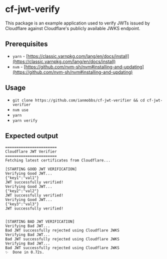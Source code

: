 # cf-jwt-verify

This package is an example application used to verify JWTs issued by Cloudflare against Cloudflare's publicly 
available JWKS endpoint.

## Prerequisites
- `yarn` - [https://classic.yarnpkg.com/lang/en/docs/install](https://classic.yarnpkg.com/lang/en/docs/install)
- `nvm` - [https://github.com/nvm-sh/nvm#installing-and-updating](https://github.com/nvm-sh/nvm#installing-and-updating)

## Usage
- `git clone https://github.com/ianmobbs/cf-jwt-verifier && cd cf-jwt-verifier`
- `nvm use`
- `yarn`
- `yarn verify`

## Expected output
```
=======================
Cloudflare JWT Verifier
=======================
Fetching latest certificates from Cloudflare...

[STARTING GOOD JWT VERIFICATION]
Verifying Good JWT...
{"key1":"val1"}
JWT successfully verified!
Verifying Good JWT...
{"key2":"val2"}
JWT successfully verified!
Verifying Good JWT...
{"key3":"val3"}
JWT successfully verified!


[STARTING BAD JWT VERIFICATION]
Verifying Bad JWT...
Bad JWT successfully rejected using Cloudflare JWKS
Verifying Bad JWT...
Bad JWT successfully rejected using Cloudflare JWKS
Verifying Bad JWT...
Bad JWT successfully rejected using Cloudflare JWKS
✨  Done in 0.72s.
```